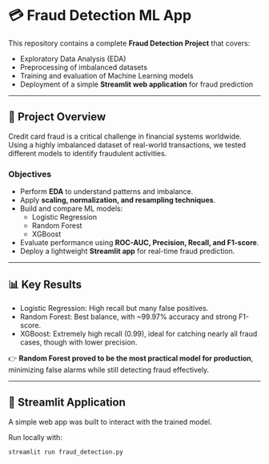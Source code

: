 # 💳 Fraud Detection ML App

This repository contains a complete **Fraud Detection Project** that covers:
- Exploratory Data Analysis (EDA)
- Preprocessing of imbalanced datasets
- Training and evaluation of Machine Learning models
- Deployment of a simple **Streamlit web application** for fraud prediction

---

## 📌 Project Overview
Credit card fraud is a critical challenge in financial systems worldwide.  
Using a highly imbalanced dataset of real-world transactions, we tested different models to identify fraudulent activities.

### Objectives
- Perform **EDA** to understand patterns and imbalance.
- Apply **scaling, normalization, and resampling techniques**.
- Build and compare ML models:
  - Logistic Regression
  - Random Forest
  - XGBoost
- Evaluate performance using **ROC-AUC, Precision, Recall, and F1-score**.
- Deploy a lightweight **Streamlit app** for real-time fraud prediction.

---

## 📊 Key Results
- Logistic Regression: High recall but many false positives.
- Random Forest: Best balance, with ~99.97% accuracy and strong F1-score.
- XGBoost: Extremely high recall (0.99), ideal for catching nearly all fraud cases, though with lower precision.

👉 **Random Forest proved to be the most practical model for production**, minimizing false alarms while still detecting fraud effectively.

---

## 🚀 Streamlit Application
A simple web app was built to interact with the trained model.

Run locally with:
```bash
streamlit run fraud_detection.py






